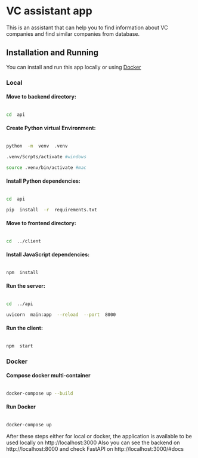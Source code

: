 
# VC assistant app
This is an assistant that can help you to find information about VC companies and find similar companies from database.

## Installation and Running
You can install and run this app locally or using [Docker](https://www.docker.com/)

### Local
#### Move to backend directory:
```bash

cd  api

```

#### Create Python virtual Environment:
```bash

python  -m  venv  .venv

.venv/Scrpts/activate #windows

source .venv/bin/activate #mac

```

#### Install Python dependencies:
```bash

cd  api

pip  install  -r  requirements.txt

```
#### Move to frontend directory:
```bash

cd  ../client

```

#### Install JavaScript dependencies:
```bash

npm  install

```
#### Run the server:
```bash

cd  ../api

uvicorn  main:app  --reload  --port  8000

```
#### Run the client:

```bash

npm  start

```

### Docker

#### Compose docker multi-container
```bash

docker-compose up --build

```

#### Run Docker
```bash

docker-compose up

```

After these steps either for local or docker, the application is available to be used locally on http://localhost:3000
Also you can see the backend on http://localhost:8000 and check FastAPI on http://localhost:3000/#docs